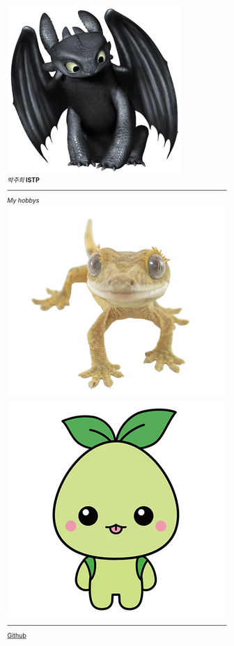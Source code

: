 ![투슬리스](../img/park.png)  
*박주희*
**ISTP**  
***
*My hobbys*  
![반려도마뱀이랑 대화하기](../hobbies/gecko_park.png)  
![게임하기](../hobbies/mococo_park.jpeg)
***
[Github](https://github.com/eggzuxi)
